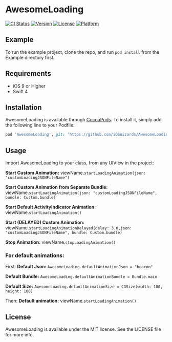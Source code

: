 # AwesomeLoading

[![CI Status](http://img.shields.io/travis/evandro@itsdayoff.com/AwesomeLoading.svg?style=flat)](https://travis-ci.org/evandro@itsdayoff.com/AwesomeLoading)
[![Version](https://img.shields.io/cocoapods/v/AwesomeLoading.svg?style=flat)](http://cocoapods.org/pods/AwesomeLoading)
[![License](https://img.shields.io/cocoapods/l/AwesomeLoading.svg?style=flat)](http://cocoapods.org/pods/AwesomeLoading)
[![Platform](https://img.shields.io/cocoapods/p/AwesomeLoading.svg?style=flat)](http://cocoapods.org/pods/AwesomeLoading)

## Example

To run the example project, clone the repo, and run `pod install` from the Example directory first.

## Requirements

- iOS 9 or Higher
- Swift 4

## Installation

AwesomeLoading is available through [CocoaPods](http://cocoapods.org). To install
it, simply add the following line to your Podfile:

```ruby
pod 'AwesomeLoading', git: 'https://github.com/iOSWizards/AwesomeLoading', tag: '0.1.7'
```
## Usage

Import AwesomeLoading to your class, from any UIView in the project:

**Start Custom Animation:** viewName.`startLoadingAnimation(json: "customLoadingJSONFileName")`

**Start Custom Animation from Separate Bundle:** viewName.`startLoadingAnimation(json: "customLoadingJSONFileName", bundle: Custom.bundle)`

**Start Default ActivityIndicator Animation:** viewName.`startLoadingAnimation()`

**Start (DELAYED) Custom Animation:** viewName.`startLoadingAnimationDelayed(delay: 3.0,json: "customLoadingJSONFileName", bundle: Custom.bundle)`

**Stop Animation:** viewName.`stopLoadingAnimation()`

### For default animations:

First:
**Default Json:** `AwesomeLoading.defaultAnimationJson = "beacon"`

**Default Bundle:** `AwesomeLoading.defaultAnimationBundle = Bundle.main`

**Default Size:** `AwesomeLoading.defaultAnimationSize = CGSize(width: 100, height: 100)`

Then:
**Default animation:** viewName.`startLoadingAnimation()`

## License

AwesomeLoading is available under the MIT license. See the LICENSE file for more info.


